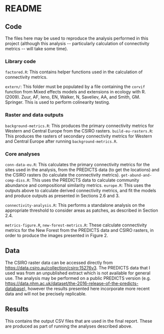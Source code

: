# README

## Code

The files here may be used to reproduce the analysis performed in this project (although this analysis -- particularly calculation of connectivity metrics -- will take some time).

### Library code

`factored.R`: This contains helper functions used in the calculation of connectivity metrics.

`extern/`: This folder must be populated by a file containing the `corvif` function from Mixed effects models and extensions in ecology with R. (2009). Zuur, AF, Ieno, EN, Walker, N, Saveliev, AA, and Smith, GM. Springer. This is used to perform colinearity testing.

### Raster and data outputs

`background-metrics.R`: This produces the primary connectivity metrics for Western and Central Europe from the CSIRO rasters.
`build-eu-rasters.R`: This produces the rasters of secondary connectivity metrics for Western and Central Europe after running `background-metrics.R`.

### Core analyses

`conn-data-eu.R`: This calculates the primary connectivity metrics for the sites used in the analysis, from the PREDICTS data (to get the locations) and the CSIRO rasters (to calculate the connectivity metrics).
`get-abund-and-comp-diss.R`: This uses the PREDICTS data to calculate community abundance and compositional similarity metrics.
`europe.R`: This uses the outputs above to calculate derived connectivity metrics, and fit the models and produce outputs as presented in Sections 2.6 and 3.

`connectivity-analysis.R`: This performs a standalone analysis on the appropriate threshold to consider areas as patches, as described in Section 2.4.

`metrics-figure.R`, `new-forest-metrics.R`: These calculate connectivity metrics for the New Forest from the PREDICTS data and CSIRO rasters, in order to produce the images presented in Figure 2.

## Data

The CSIRO raster data can be accessed directly from https://data.csiro.au/collection/csiro:15276v3. The PREDICTS data that I used was from an unpublished extract which is not available for general use. The analysis may be performed on a public PREDICTS version (e.g. https://data.nhm.ac.uk/dataset/the-2016-release-of-the-predicts-database), however the results presented here incorporate more recent data and will not be precisely replicable.

## Results

This contains the output CSV files that are used in the final report. These are produced as part of running the analyses described above.
